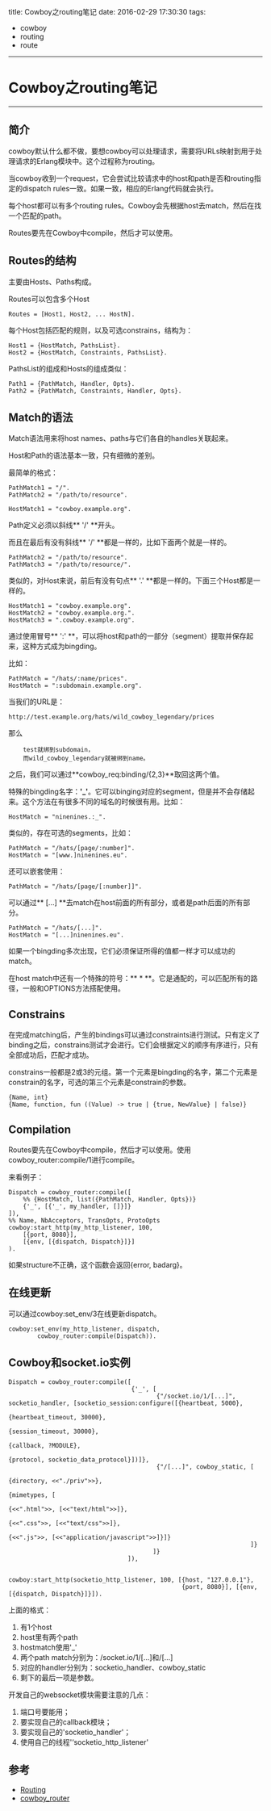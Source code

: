 title: Cowboy之routing笔记
date: 2016-02-29 17:30:30
tags: 
- cowboy
- routing
- route

-----



# Cowboy之routing笔记
----

## 简介
cowboy默认什么都不做，要想cowboy可以处理请求，需要将URLs映射到用于处理请求的Erlang模块中。这个过程称为routing。

当cowboy收到一个request，它会尝试比较请求中的host和path是否和routing指定的dispatch rules一致。如果一致，相应的Erlang代码就会执行。

每个host都可以有多个routing rules。Cowboy会先根据host去match，然后在找一个匹配的path。

Routes要先在Cowboy中compile，然后才可以使用。


## Routes的结构

主要由Hosts、Paths构成。

Routes可以包含多个Host

	Routes = [Host1, Host2, ... HostN].

每个Host包括匹配的规则，以及可选constrains，结构为：

	Host1 = {HostMatch, PathsList}.
	Host2 = {HostMatch, Constraints, PathsList}.
	
PathsList的组成和Hosts的组成类似：

	Path1 = {PathMatch, Handler, Opts}.
	Path2 = {PathMatch, Constraints, Handler, Opts}.

## Match的语法

Match语法用来将host names、paths与它们各自的handles关联起来。

Host和Path的语法基本一致，只有细微的差别。

最简单的格式：

	PathMatch1 = "/".
	PathMatch2 = "/path/to/resource".
	
	HostMatch1 = "cowboy.example.org".

Path定义必须以斜线** '/' **开头。

而且在最后有没有斜线** '/'  **都是一样的，比如下面两个就是一样的。
	
	PathMatch2 = "/path/to/resource".
	PathMatch3 = "/path/to/resource/".
	
类似的，对Host来说，前后有没有句点** '.'  **都是一样的。下面三个Host都是一样的。

	HostMatch1 = "cowboy.example.org".
	HostMatch2 = "cowboy.example.org.".
	HostMatch3 = ".cowboy.example.org".	
	
通过使用冒号** ':' **，可以将host和path的一部分（segment）提取并保存起来，这种方式成为bingding。

比如：

	PathMatch = "/hats/:name/prices".
	HostMatch = ":subdomain.example.org".

当我们的URL是：
	
	http://test.example.org/hats/wild_cowboy_legendary/prices
	
那么 
	
		test就绑到subdomain，
		而wild_cowboy_legendary就被绑到name。
		
之后，我们可以通过**cowboy_req:binding/{2,3}**取回这两个值。

特殊的bingding名字：**'_'**。它可以binging对应的segment，但是并不会存储起来。这个方法在有很多不同的域名的时候很有用。比如：

	HostMatch = "ninenines.:_".
	
类似的，存在可选的segments，比如：

	PathMatch = "/hats/[page/:number]".
	HostMatch = "[www.]ninenines.eu".
	
还可以嵌套使用：

	PathMatch = "/hats/[page/[:number]]".		
可以通过** [...] **去match在host前面的所有部分，或者是path后面的所有部分。

	PathMatch = "/hats/[...]".
	HostMatch = "[...]ninenines.eu".

如果一个bingding多次出现，它们必须保证所得的值都一样才可以成功的match。

在host match中还有一个特殊的符号：** \* **。它是通配的，可以匹配所有的路径，一般和OPTIONS方法搭配使用。



## Constrains

在完成matching后，产生的bindings可以通过constraints进行测试。只有定义了binding之后，constrains测试才会进行。它们会根据定义的顺序有序进行，只有全部成功后，匹配才成功。

constrains一般都是2或3的元组。第一个元素是bingding的名字，第二个元素是constrain的名字，可选的第三个元素是constrain的参数。

	{Name, int}
	{Name, function, fun ((Value) -> true | {true, NewValue} | false)}	
	
## Compilation
Routes要先在Cowboy中compile，然后才可以使用。使用cowboy_router:compile/1进行compile。

来看例子：

	Dispatch = cowboy_router:compile([
    	%% {HostMatch, list({PathMatch, Handler, Opts})}
    	{'_', [{'_', my_handler, []}]}
	]),
	%% Name, NbAcceptors, TransOpts, ProtoOpts
	cowboy:start_http(my_http_listener, 100,
    	[{port, 8080}],
    	[{env, [{dispatch, Dispatch}]}]
	).	

如果structure不正确，这个函数会返回{error, badarg}。

## 在线更新

可以通过cowboy:set_env/3在线更新dispatch。

	cowboy:set_env(my_http_listener, dispatch,
    		cowboy_router:compile(Dispatch)).	
	
## Cowboy和socket.io实例


	Dispatch = cowboy_router:compile([
                                      {'_', [
                                             {"/socket.io/1/[...]", socketio_handler, [socketio_session:configure([{heartbeat, 5000},
                                                                                                                   {heartbeat_timeout, 30000},
                                                                                                                   {session_timeout, 30000},
                                                                                                                   {callback, ?MODULE},
                                                                                                                   {protocol, socketio_data_protocol}])]},
                                             {"/[...]", cowboy_static, [
                                                                        {directory, <<"./priv">>},
                                                                        {mimetypes, [
                                                                                     {<<".html">>, [<<"text/html">>]},
                                                                                     {<<".css">>, [<<"text/css">>]},
                                                                                     {<<".js">>, [<<"application/javascript">>]}]}
                                                                       ]}
                                            ]}
                                     ]),

    
    cowboy:start_http(socketio_http_listener, 100, [{host, "127.0.0.1"},
                                                    {port, 8080}], [{env, [{dispatch, Dispatch}]}]).
	
	
上面的格式：

1. 有1个host
2. host里有两个path
3. hostmatch使用'_'
4. 两个path match分别为：/socket.io/1/[...]和/[...]
5. 对应的handler分别为：socketio_handler、cowboy_static
6. 剩下的最后一项是参数。


开发自己的websocket模块需要注意的几点：

1. 端口号要能用；
2. 要实现自己的callback模块；
3. 要实现自己的'socketio_handler'；
4. 使用自己的线程'‘socketio_http_listener'

## 参考

* [Routing](http://ninenines.eu/docs/en/cowboy/HEAD/guide/routing/)
* [cowboy_router](http://ninenines.eu/docs/en/cowboy/HEAD/manual/cowboy_router/)
	

